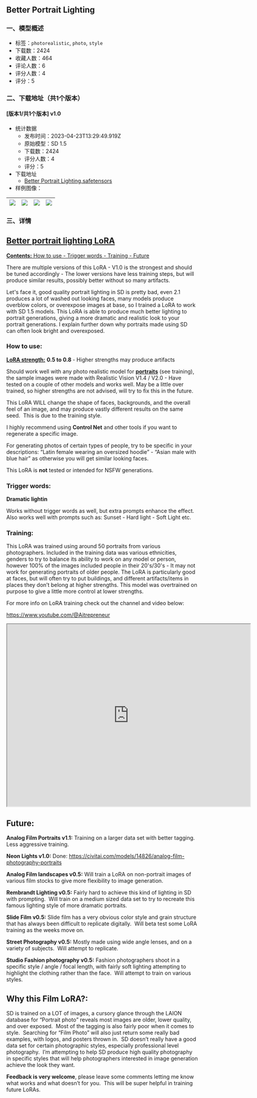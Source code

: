 ## Better Portrait Lighting
### 一、模型概述

- 标签：`photorealistic`, `photo`, `style`
- 下载数：2424
- 收藏人数：464
- 评论人数：6
- 评分人数：4
- 评分：5

### 二、下载地址（共1个版本）

#### [版本1/共1个版本] v1.0

- 统计数据
  - 发布时间：2023-04-23T13:29:49.919Z
  - 原始模型：SD 1.5
  - 下载数：2424
  - 评分人数：4
  - 评分：5
- 下载地址
  - [Better Portrait Lighting.safetensors](https://civitai.com/api/download/models/53221)
- 样例图像：

| <img src="https://image.civitai.com/xG1nkqKTMzGDvpLrqFT7WA/574ec1e7-d7ab-4d0c-3f6e-da02d3145200/width=450/575180.jpeg" /> | <img src="https://image.civitai.com/xG1nkqKTMzGDvpLrqFT7WA/8e8f5d72-27e9-4096-bbaf-9ce268a80c00/width=450/575158.jpeg" /> | <img src="https://image.civitai.com/xG1nkqKTMzGDvpLrqFT7WA/a48d1aa3-3981-48db-9575-54f72a89b700/width=450/575151.jpeg" /> | <img src="https://image.civitai.com/xG1nkqKTMzGDvpLrqFT7WA/1c0d5d9d-332a-46ba-22e3-b94817e14200/width=450/575179.jpeg" /> |
| ---- | ---- | ---- | ---- |


### 三、详情
<h2><strong><u>Better portrait lighting LoRA</u></strong></h2><p><strong><u>Contents:</u></strong><u> How to use - Trigger words - Training - Future</u></p><p>There are multiple versions of this LoRA - V1.0 is the strongest and should be tuned accordingly - The lower versions have less training steps, but will produce similar results, possibly better without so many artifacts.</p><p>Let's face it, good quality portrait lighting in SD is pretty bad, even 2.1 produces a lot of washed out looking faces, many models produce overblow colors, or overexpose images at base, so I trained a LoRA to work with SD 1.5 models. This LoRA is able to produce much better lighting to portrait generations, giving a more dramatic and realistic look to your portrait generations. I explain further down why portraits made using SD can often look bright and overexposed.</p><h3><strong>How to use:</strong></h3><p><strong><u>LoRA strength:</u></strong> <strong>0.5 to 0.8 </strong>- Higher strengths may produce artifacts</p><p>Should work well with any photo realistic model for <strong><u>portraits</u></strong> (see training), the sample images were made with Realistic Vision V1.4 / V2.0 - Have tested on a couple of other models and works well. May be a little over trained, so higher strengths are not advised, will try to fix this in the future.</p><p>This LoRA WILL change the shape of faces, backgrounds, and the overall feel of an image, and may produce vastly different results on the same seed.  This is due to the training style.</p><p>I highly recommend using <strong>Control Net</strong> and other tools if you want to regenerate a specific image.</p><p>For generating photos of certain types of people, try to be specific in your descriptions: “Latin female wearing an oversized hoodie” - “Asian male with blue hair” as otherwise you will get similar looking faces.</p><p>This LoRA is <strong>not</strong> tested or intended for NSFW generations.</p><h3><strong>Trigger words:</strong></h3><p><strong>Dramatic lightin</strong></p><p>Works without trigger words as well, but extra prompts enhance the effect. Also works well with prompts such as: Sunset - Hard light - Soft Light etc.</p><h3><strong>Training:</strong></h3><p>This LoRA was trained using around 50 portraits from various photographers. Included in the training data was various ethnicities, genders to try to balance its ability to work on any model or person, however 100% of the images included people in their 20's/30's - It may not work for generating portraits of older people. The LoRA is particularly good at faces, but will often try to put buildings, and different artifacts/items in places they don’t belong at higher strengths. This model was overtrained on purpose to give a little more control at lower strengths.</p><p>For more info on LoRA training check out the channel and video below:</p><p><a target="_blank" rel="ugc" href="https://www.youtube.com/@Aitrepreneur"><u>https://www.youtube.com/@Aitrepreneur</u></a></p><div data-youtube-video><iframe allowfullscreen="true" autoplay="false" disablekbcontrols="false" enableiframeapi="false" endtime="0" ivloadpolicy="0" loop="false" modestbranding="false" origin playlist src="https://www.youtube.com/embed/7m522D01mh0" start="0" width="640" height="480"></iframe></div><h2>Future:</h2><p><strong>Analog Film Portraits v1.1:</strong> Training on a larger data set with better tagging.  Less aggressive training.</p><p><strong>Neon Lights v1.0:</strong> Done: <a target="_blank" rel="ugc" href="https://civitai.com/models/14826/analog-film-photography-portraits">https://civitai.com/models/14826/analog-film-photography-portraits</a></p><p><strong>Analog Film landscapes v0.5:</strong> Will train a LoRA on non-portrait images of various film stocks to give more flexibility to image generation.</p><p><strong>Rembrandt Lighting v0.5:</strong> Fairly hard to achieve this kind of lighting in SD with prompting.  Will train on a medium sized data set to try to recreate this famous lighting style of more dramatic portraits.</p><p><strong>Slide Film v0.5:</strong> Slide film has a very obvious color style and grain structure that has always been difficult to replicate digitally.  Will beta test some LoRA training as the weeks move on.</p><p><strong>Street Photography v0.5:</strong> Mostly made using wide angle lenses, and on a variety of subjects.  Will attempt to replicate.</p><p><strong>Studio Fashion photography v0.5:</strong> Fashion photographers shoot in a specific style / angle / focal length, with fairly soft lighting attempting to highlight the clothing rather than the face.  Will attempt to train on various styles.</p><h2>Why this Film LoRA?:</h2><p>SD is trained on a LOT of images, a cursory glance through the LAION database for “Portrait photo” reveals most images are older, lower quality, and over exposed.  Most of the tagging is also fairly poor when it comes to style.  Searching for “Film Photo” will also just return some really bad examples, with logos, and posters thrown in.  SD doesn’t really have a good data set for certain photographic styles, especially professional level photography.  I’m attempting to help SD produce high quality photography in specific styles that will help photographers interested in image generation achieve the look they want.</p><p><strong>Feedback is very welcome</strong>, please leave some comments letting me know what works and what doesn’t for you.  This will be super helpful in training future LoRAs.</p>